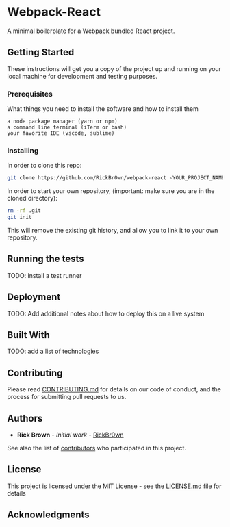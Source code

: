 # Webpack-React

A minimal boilerplate for a Webpack bundled React project.

## Getting Started

These instructions will get you a copy of the project up and running on your local machine for development and testing purposes.

### Prerequisites

What things you need to install the software and how to install them

```
a node package manager (yarn or npm)
a command line terminal (iTerm or bash)
your favorite IDE (vscode, sublime)
```

### Installing

In order to clone this repo:

```bash
git clone https://github.com/RickBr0wn/webpack-react <YOUR_PROJECT_NAME> && cd $_
```

In order to start your own repository, (important: make sure you are in the cloned directory):

```bash
rm -rf .git
git init
```

This will remove the existing git history, and allow you to link it to your own repository.

## Running the tests

TODO: install a test runner

## Deployment

TODO: Add additional notes about how to deploy this on a live system

## Built With

TODO: add a list of technologies

## Contributing

Please read [CONTRIBUTING.md](https://gist.github.com/RickBr0wn/0b4a139f833e0d0bafddb0d043644b20) for details on our code of conduct, and the process for submitting pull requests to us.

## Authors

- **Rick Brown** - _Initial work_ - [RickBr0wn](https://github.com/RickBr0wn)

See also the list of [contributors](https://github.com/RickBr0wn/webpack-react) who participated in this project.

## License

This project is licensed under the MIT License - see the [LICENSE.md](<[LICENSE.md](https://gist.github.com/RickBr0wn/5f95ee6118bb32034e2b94acbd88a99d)>) file for details

## Acknowledgments
